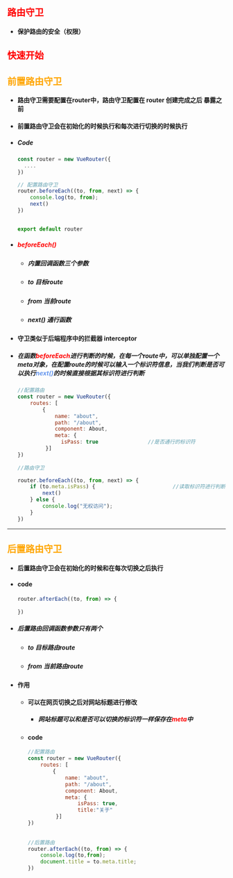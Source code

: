 ## <font color='red'>路由守卫</font>





- #### 保护路由的安全（权限）









## <font color='red'>快速开始</font>



## <font color='orange'>前置路由守卫</font>





- #### 路由守卫需要配置在router中，路由守卫配置在 router 创建完成之后 暴露之前

- #### 前置路由守卫会在初始化的时候执行和每次进行切换的时候执行

- ##### Code

  ```js
  const router = new VueRouter({
  	....
  })
  
  // 配置路由守卫
  router.beforeEach((to, from, next) => {   
      console.log(to, from);
      next()
  })
  
  
  export default router
  ```

- ##### <font color='red'>beforeEach()</font> 

  - ##### 内置回调函数三个参数 

  - ##### to   目标route

  - ##### from 当前route

  - ##### next()  通行函数



- #### 守卫类似于后端程序中的拦截器 interceptor





- ##### 在函数<font color='red'>beforeEach</font>进行判断的时候，在每一个route中，可以单独配置一个meta对象，在配置route的时候可以输入一个标识符信息，当我们判断是否可以执行<font color='cornflowerblue'>next()</font>的时候直接根据其标识符进行判断

  ```js
  //配置路由
  const router = new VueRouter({
      routes: [
          {
              name: "about",
              path: "/about",
              component: About,
              meta: {
               	isPass: true				//是否通行的标识符
           }]
  })            
          
  //路由守卫
  
  router.beforeEach((to, from, next) => {
      if (to.meta.isPass) {							//读取标识符进行判断
          next()
      } else {
          console.log("无权访问");
      }
  })
  
  ```





<hr>



### 

## <font color='orange'>后置路由守卫</font>



- #### 后置路由守卫会在初始化的时候和在每次切换之后执行

- #### code

  ```js
  router.afterEach((to, from) => {
      
  })
  ```

- ##### 后置路由回调函数参数只有两个

  - ##### to 目标路由route

  - ##### from 当前路由route



- #### 作用

  - #### 可以在网页切换之后对网站标题进行修改

    - ##### 网站标题可以和是否可以切换的标识符一样保存在<font color='red'>meta</font>中

  - #### code

    ```js
    //配置路由
    const router = new VueRouter({
        routes: [
            {
                name: "about",
                path: "/about",
                component: About,
                meta: {
                 	isPass: true,
                    title:"关于"
             }]
    })   
      
            
    //后置路由
    router.afterEach((to, from) => {
        console.log(to,from);
        document.title = to.meta.title;
    })
    
    ```

    
